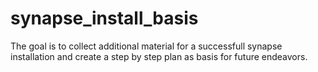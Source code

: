 # synapse_install_basis
The goal is to collect additional material for a successfull synapse installation and create a step by step plan as basis for future endeavors.
